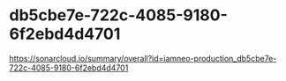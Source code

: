# db5cbe7e-722c-4085-9180-6f2ebd4d4701
https://sonarcloud.io/summary/overall?id=iamneo-production_db5cbe7e-722c-4085-9180-6f2ebd4d4701
